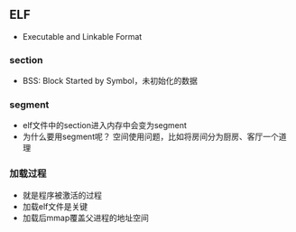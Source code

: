 ## ELF 
* Executable and Linkable Format



### section 
* BSS: Block Started by Symbol，未初始化的数据


### segment
* elf文件中的section进入内存中会变为segment
* 为什么要用segment呢？ 空间使用问题，比如将房间分为厨房、客厅一个道理

### 加载过程
* 就是程序被激活的过程
* 加载elf文件是关键
* 加载后mmap覆盖父进程的地址空间